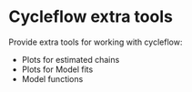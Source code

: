 # Cycleflow extra tools

Provide extra tools for working with cycleflow:

- Plots for estimated chains
- Plots for Model fits
- Model functions
